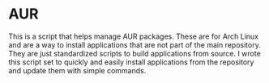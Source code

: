 # AUR

This is a script that helps manage AUR packages.  These are for Arch Linux and are
a way to install applications that are not part of the main repository.  They are
just standardized scripts to build applications from source.  I wrote this script
set to quickly and easily install applications from the repository and update them
with simple commands.
